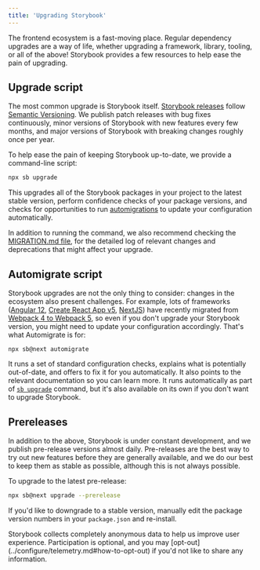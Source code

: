 ```yaml
---
title: 'Upgrading Storybook'
---
```


The frontend ecosystem is a fast-moving place. Regular dependency upgrades are a way of life, whether upgrading a framework, library, tooling, or all of the above! Storybook provides a few resources to help ease the pain of upgrading.

## Upgrade script

The most common upgrade is Storybook itself. [Storybook releases](/releases) follow [Semantic Versioning](https://semver.org/). We publish patch releases with bug fixes continuously, minor versions of Storybook with new features every few months, and major versions of Storybook with breaking changes roughly once per year.

To help ease the pain of keeping Storybook up-to-date, we provide a command-line script:

```sh
npx sb upgrade
```

This upgrades all of the Storybook packages in your project to the latest stable version, perform confidence checks of your package versions, and checks for opportunities to run [automigrations](#automigrate) to update your configuration automatically.

<div class="aside">

In addition to running the command, we also recommend checking the [MIGRATION.md file](https://github.com/storybookjs/storybook/blob/next/MIGRATION.md), for the detailed log of relevant changes and deprecations that might affect your upgrade.

</div>

## Automigrate script

Storybook upgrades are not the only thing to consider: changes in the ecosystem also present challenges. For example, lots of frameworks ([Angular 12](https://angular.io/guide/updating-to-version-12#breaking-changes-in-angular-version-12), [Create React App v5](https://github.com/facebook/create-react-app/pull/11201), [NextJS](https://nextjs.org/docs/upgrading#webpack-5)) have recently migrated from [Webpack 4 to Webpack 5](https://webpack.js.org/migrate/5/), so even if you don't upgrade your Storybook version, you might need to update your configuration accordingly. That's what Automigrate is for:

```
npx sb@next automigrate
```

It runs a set of standard configuration checks, explains what is potentially out-of-date, and offers to fix it for you automatically. It also points to the relevant documentation so you can learn more. It runs automatically as part of [`sb upgrade`](#upgrade-script) command, but it's also available on its own if you don't want to upgrade Storybook.

## Prereleases

In addition to the above, Storybook is under constant development, and we publish pre-release versions almost daily. Pre-releases are the best way to try out new features before they are generally available, and we do our best to keep them as stable as possible, although this is not always possible.

To upgrade to the latest pre-release:

```sh
npx sb@next upgrade --prerelease
```

If you'd like to downgrade to a stable version, manually edit the package version numbers in your `package.json` and re-install.

<div class="aside">
Storybook collects completely anonymous data to help us improve user experience. Participation is optional, and you may [opt-out](../configure/telemetry.md#how-to-opt-out) if you'd not like to share any information.
</div>
